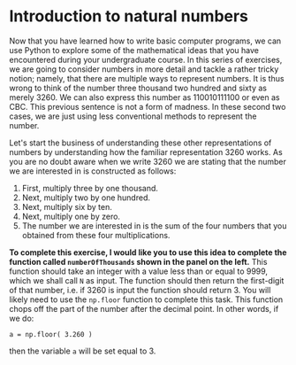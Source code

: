 # Introduction to natural numbers

Now that you have learned how to write basic computer programs, we can use Python to explore some of the mathematical ideas that you have encountered during your undergraduate course.  In this series of exercises, we are going to consider numbers in more detail and tackle a rather tricky notion; namely, that there are multiple ways to represent numbers.  It is thus wrong to think of the number three thousand two hundred and sixty as merely 3260. We can also express this number as 110010111100 or even as CBC.  This previous sentence is not a form of madness. In these second two cases, we are just using less conventional methods to represent the number.    

Let's start the business of understanding these other representations of numbers by understanding how the familiar representation 3260 works.  As you are no doubt aware when we write 3260 we are stating that the number we are interested in is constructed as follows:

1. First, multiply three by one thousand.
2. Next, multiply two by one hundred.
3. Next, multiply six by ten.
4. Next, multiply one by zero.
5. The number we are interested in is the sum of the four numbers that you obtained from these four multiplications.

__To complete this exercise, I would like you to use this idea to complete the function called `numberOfThousands` shown in the panel on the left.__  This function should take an integer with a value less than or equal to 9999, which we shall call `N` as input.  The function should then return the first-digit of that number, i.e. if 3260 is input the function should return 3.  You will likely need to use the `np.floor` function to complete this task.  This function chops off the part of the number after the decimal point.  In other words, if we do:

````
a = np.floor( 3.260 )
````

then the variable `a` will be set equal to 3. 
